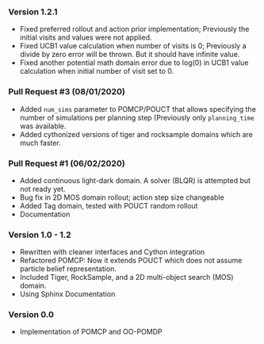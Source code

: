 ### Version 1.2.1

* Fixed preferred rollout and action prior implementation; Previously the initial visits and values were not applied.
* Fixed UCB1 value calculation when number of visits is 0; Previously a divide by zero error will be thrown. But it should have infinite value. 
* Fixed another potential math domain error due to log(0) in UCB1 value calculation when initial number of visit set to 0.

### Pull Request #3 (08/01/2020)

* Added `num_sims` parameter to POMCP/POUCT that allows specifying the number of simulations per planning step (Previously only `planning_time` was available.
* Added cythonized versions of tiger and rocksample domains which are much faster.

### Pull Request #1 (06/02/2020)

* Added continuous light-dark domain. A solver (BLQR) is attempted but not ready yet.
* Bug fix in 2D MOS domain rollout; action step size changeable
* Added Tag domain, tested with POUCT random rollout
* Documentation


### Version 1.0 - 1.2

* Rewritten with cleaner interfaces and Cython integration
* Refactored POMCP: Now it extends POUCT which does not assume particle belief representation.
* Included Tiger, RockSample, and a 2D multi-object search (MOS) domain.
* Using Sphinx Documentation


### Version 0.0

* Implementation of POMCP and OO-POMDP


